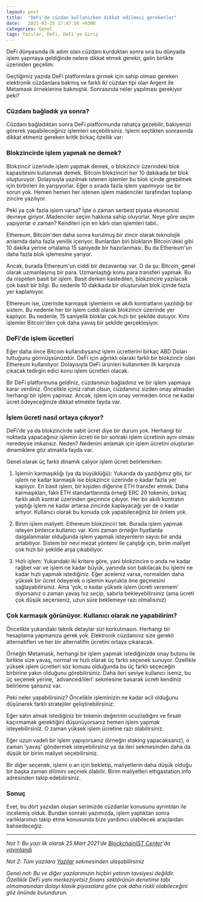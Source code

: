```yaml
---
layout: post
title:  "DeFi'de cüzdan kullanırken dikkat edilmesi gerekenler"
date:   2021-03-25 17:47:56 +0300
categories: Genel
tags: Yazılar, DeFi, DeFi'ye Giriş
---
```



DeFi dünyasında ilk adım olan cüzdanı kurduktan sonra sıra bu dünyada işlem yapmaya geldiğinde nelere dikkat etmek gerekir, gelin birlikte üzerinden geçelim:

Geçtiğimiz yazıda DeFi platformlara girmek için sahip olması gereken elektronik cüzdanlara bakmış ve farklı iki cüzdan tipi olan Argent ile Metamask örneklerine bakmıştık.  Sonrasında neler yapılması gerekiyor peki?

### Cüzdanı bağladık ya sonra?
Cüzdanı bağladıktan sonra DeFi platformunda rahatça gezebilir, bakiyenizi görerek yapabileceğiniz işlemleri seçebilirsiniz.  İşlemi seçtikten sonrasında dikkat etmeniz gereken kritik birkaç özellik var: 

### Blokzincirde işlem yapmak ne demek?

Blokzincir üzerinde işlem yapmak demek, o blokzincir üzerindeki blok kapasitesini kullanmak demek. Bitcoin blokzinciri her 10 dakikada bir blok oluşturuyor. Dolayısıyla yazılmak istenen işlemler bu blok içinde girebilmek için birbirleri ile yarışıyorlar. Eğer o sırada fazla işlem yapılmıyor ise bir sorun yok. Hemen hemen her istenen işlem madenciler tarafından toplanıp zincire yazılıyor. 

Peki ya çok fazla işlem varsa? İşte o zaman serbest piyasa ekonomisi devreye giriyor. Madenciler seçim hakkına sahip oluyorlar. Neye göre seçim yapıyorlar o zaman? Kendileri için en kârlı olan işlemleri tabii.. 

Ethereum, Bitcoin'den daha sonra kurulmuş bir zincir olarak teknolojik anlamda daha fazla yenilik içeriyor. Bunlardan biri blokların Bitcoin'deki gibi 10 dakika yerine ortalama 15 saniyede bir hazırlanması. Bu da Ethereum'un daha fazla blok işlemesine yarıyor. 

Ancak, burada Ethereum'un ciddi bir dezavantajı var. O da şu: Bitcoin, genel olarak uzmanlaşmış bir para. Uzmanlaştığı konu para transferi yapmak. Bu da nispeten basit bir işlem. Basit derken kastedilen, blokzincire yazılacak çok basit bir bilgi. Bu nedenle 10 dakikada bir oluşturulan blok içinde fazla yer kaplamıyor. 

Ethereum ise, üzerinde karmaşık işlemlerin ve akıllı kontratların yazıldığı bir sistem. Bu nedenle her bir işlem ciddi olarak blokzincir üzerinde yer kaplıyor. Bu nedenle, 15 saniyelik bloklar çok hızlı bir şekilde doluyor. Kimi işlemler Bitcoin'den çok daha yavaş bir şekilde gerçekleşiyor. 

### DeFi'de işlem ücretleri
Eğer daha önce Bitcoin kullandıysanız işlem ücretlerini birkaç ABD Doları tuttuğunu görmüşsünüzdür. DeFi için ağırlıklı olaraki farklı bir blokzincir olan Ethereum kullanılıyor. Dolayısıyla DeFi ürünleri kullanırken ilk karşınıza çıkacak tedirgin edici konu işlem ücretleri olacak. 

Bir DeFi platformuna geldiniz, cüzdanınızı bağladınız ve bir işlem yapmaya karar verdiniz. Öncelikle içiniz rahat olsun, cüzdanınız sizden onay almadan herhangi bir işlem yapmaz.  Ancak, işlem için onay vermeden önce ne kadar ücret ödeyeceğinize dikkat etmekte fayda var. 

### İşlem ücreti nasıl ortaya çıkıyor?
DeFi'de ya da blokzincirde sabit ücret diye bir durum yok. Herhangi bir noktada yapacağınız işlemin ücreti ile bir sonraki işlem ücretinin aynı olması neredeyse imkansız. Neden? Nedenini anlamak için işlem ücretini oluşturan dinamiklere göz atmakta fayda var. 

Genel olarak üç farklı dinamik çalıyor işlem ücreti belirlenirken: 

1. İşlemin karmaşıklığı (ya da büyüklüğü): Yukarıda da yazdığımız gibi, bir işlem ne kadar karmaşık ise blokzincir üzerinde o kadar fazla yer kaplıyor. En basit işlem, bir kişiden diğerine ETH transfer etmek. Daha karmaşıkları, faklı ETH standartlarında örneği ERC 20 tokenini, birkaç farklı akıllı kontrat üzerinden geçirince çıkıyor. Her bir akıllı kontratın yaptığı işlem ne kadar artarsa zincirde kaplayacağı yer de o kadar artıyor. Kullanıcı olarak bu konuda çok yapabileceğiniz bir önlem yok.

2. Birim işlem maliyeti: Ethereum blokzinciri tek. Burada işlem yapmak isteyen binlerce kullanıcı var. Kimi zaman örneğin fiyatlarda dalgalanmalar olduğunda işlem yapmak isteyenlerin sayısı bir anda artabiliyor. Sistem bir nevi mezat yöntemi ile çalıştığı için, birim maliyet çok hızlı bir şekilde arşa çıkabiliyor. 

3. Hızlı işlem: Yukarıdaki iki kritere göre, yani blokzincire o anda ne kadar rağbet var ve işlem ne kadar büyük, yanında son bakılacak bu işlemi ne kadar hızlı yapmak istediğiniz. Eğer aceleniz varsa, normalden daha yüksek bir ücret ödeyerek o işlemin kuyrukta öne geçmesini sağlayabilirsiniz. Ama 'yok, o kadar yüksek işlem ücreti veremem' diyorsanız o zaman yavaş hız seçip, sabırla bekleyebilirsiniz (ama ücreti çok düşük seçerseniz, uzun süre beklemeye razı olmalısınız)

### Çok karmaşık görünüyor. Kullanıcı olarak ne yapabilirim?
Öncelikle yukarıdaki teknik detaylar sizi korkutmasın. Herhangi bir hesaplama yapmanıza gerek yok. Elektronik cüzdanınız size gerekli alternatifleri ve her bir alternatifin ücretini ortaya çıkaracak. 

Örneğin Metamask, herhangi bir işlem yapmak istediğinizde onay butonu ile birlikte size yavaş, normal ve hızlı olarak üç farklı seçenek sunuyor. Özellikle yüksek işlem ücretleri söz konusu olduğunda bu üç farklı seçeceğin birbirine yakın olduğunu görebilirsiniz. Daha ileri seviye kullanıcı iseniz, bu üç seçenek yerine, 'advanced/ileri' sekmesine basarak ücreti kendiniz belirleme şansınız var. 

Peki neler yapabilirsiniz? Öncelikle işleminizin ne kadar acil olduğunu düşünerek farklı stratejiler geliştirebilirsiniz: 

Eğer satın almak istediğiniz bir tokenin değerinin ucuzladığını ve fırsatı kaçırmamak gerektiğini düşünüyorsanız hemen işlem yapmak isteyebilirsiniz. O zaman yüksek işlem ücretine razı olabilirsiniz. 

Eğer uzun vadeli bir işlem yapıyorsanız (örneğin staking yapacaksanız), o zaman 'yavaş' göndermek isteyebilirsiniz ya da ileri sekmesinden daha da düşük bir birim maliyet seçebilirsiniz. 

Bir diğer seçenek, işlemi o an için bekletip, maliyetlerin daha düşük olduğu bir başka zaman dilimini seçmek olabilir. Birim maliyetleri ethgastation.info adresinden takip edebilirsiniz. 

### Sonuç 
Evet, bu dört yazıdan oluşan serimizde cüzdanlar konusunu ayrıntıları ile incelemiş olduk. Bundan sonraki yazımızda, işlem yaptıktan sonra varlıklarımızı takip etme konusunda bize yardımcı olabilecek araçlardan bahsedeceğiz. 

---

*Not 1: Bu yazı ilk olarak 25 Mart 2021'de [BlockchainIST Center](https://medium.com/blockchainist-center)'da [yayınlandı](https://medium.com/blockchainist-center/hangi-elektronik-c%C3%BCzdan-ne-i%CC%87%C5%9Fe-yarar-3f7b2dec538e)*

*Not 2: Tüm yazılara [Yazılar](/articles/) sekmesinden ulaşabilirsiniz*

*Genel not: Bu ve diğer yazılarımızın hiçbiri yatırım tavsiyesi değildir. Özellikle DeFi yani merkeziyetsiz finans sektörünün denetime tabi olmamasından dolayı klasik piyasalara göre çok daha riskli olabileceğini göz önünde bulundurun.*
